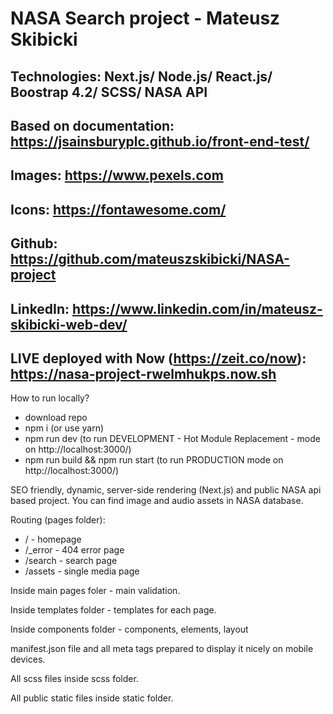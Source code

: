 # NASA Search project - Mateusz Skibicki
## Technologies: Next.js/ Node.js/ React.js/ Boostrap 4.2/ SCSS/ NASA API
## Based on documentation: https://jsainsburyplc.github.io/front-end-test/
## Images: https://www.pexels.com
## Icons: https://fontawesome.com/
## Github: https://github.com/mateuszskibicki/NASA-project
## LinkedIn: https://www.linkedin.com/in/mateusz-skibicki-web-dev/
## LIVE deployed with Now (https://zeit.co/now): https://nasa-project-rwelmhukps.now.sh

How to run locally?
  - download repo
  - npm i (or use yarn)
  - npm run dev (to run DEVELOPMENT - Hot Module Replacement - mode on http://localhost:3000/)
  - npm run build && npm run start (to run PRODUCTION mode on http://localhost:3000/)

SEO friendly, dynamic, server-side rendering (Next.js) and public NASA api based project. You can find image and audio assets in NASA database.

Routing (pages folder):
- / - homepage
- /_error - 404 error page
- /search - search page
- /assets - single media page

Inside main pages foler - main validation.

Inside templates folder - templates for each page.

Inside components folder - components, elements, layout

manifest.json file and all meta tags prepared to display it nicely on mobile devices.

All scss files inside scss folder.

All public static files inside static folder.
